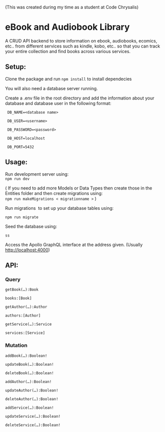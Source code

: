 (This was created during my time as a student at Code Chrysalis)

# eBook and Audiobook Library

A CRUD API backend to store information on ebook, audiobooks, ecomics, etc.. from different services such as kindle, kobo, etc.. so that you can track your entire collection and find books across various services.

## Setup:

Clone the package and run `npm install` to install dependecies

You will also need a database server running.

Create a .env file in the root directory and add the information about your database and database user in the following format:

` DB_NAME=<database name>`

` DB_USER=<username>`

` DB_PASSWORD=<password>`

` DB_HOST=localhost`

` DB_PORT=5432`

## Usage:

Run development server using:  
`npm run dev`

( If you need to add more Models or Data Types then create those in the Entities folder and then create migrations using:  
`npm run makeMigrations < migrationname >` )

Run migrations  to set up your database tables using:

`npm run migrate`

Seed the database using:

`ss`

Access the Apollo GraphQL interface at the address given. (Usually [http://localhost:4000](http://localhost:4000))

## API:

### Query

`getBook(…):Book`

`books:[Book]`

`getAuthor(…):Author`

`authors:[Author]`

`getService(…):Service`

`services:[Service]`

### Mutation

`addBook(…):Boolean!`

`updateBook(…):Boolean!`

`deleteBook(…):Boolean!`

`addAuthor(…):Boolean!`

`updateAuthor(…):Boolean!`

`deleteAuthor(…):Boolean!`

`addService(…):Boolean!`

`updateService(…):Boolean!`

`deleteService(…):Boolean!`
